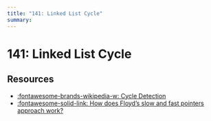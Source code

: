 ```yaml
---
title: "141: Linked List Cycle"
summary:
---
```


141: Linked List Cycle
===

Resources
---

- [:fontawesome-brands-wikipedia-w: Cycle Detection](https://en.wikipedia.org/wiki/Cycle_detection#Floyd's_tortoise_and_hare)
- [:fontawesome-solid-link: How does Floyd’s slow and fast pointers approach work?](https://www.geeksforgeeks.org/how-does-floyds-slow-and-fast-pointers-approach-work/) 
